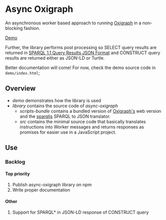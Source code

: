 # Async Oxigraph
An asynchronous worker based approach to running [Oxigraph](https://www.npmjs.com/package/oxigraph) in a non-blocking fashion.

[Demo](https://LBD-Hackers.github.io/async-oxigraph/demo/)

Further, the library performs post processing so SELECT query results are returned in [SPARQL 1.1 Query Results JSON Format](https://www.w3.org/TR/sparql11-results-json/) and CONSTRUCT query results are returned either as JSON-LD or Turtle.

Better documentation will come! For now, check the demo source code in `demo/index.html`;

## Overview

* *demo* demonstrates how the library is used
* *library* contains the source code of *async-oxigraph*
   * *scripts-bundle* contains a bundled version of [Oxigraph's](https://www.npmjs.com/package/oxigraph) web version and the [sparqljs](https://www.npmjs.com/package/sparqljs) SPARQL to JSON translator.
   * *src* contains the minimal source code that basically translates instructions into Worker messages and returns responses as promises for easier use in a JavaScript project.

## Use



### Backlog

#### Top priority
1. Publish async-oxigraph library on npm
1. Write proper documentation

#### Other
1. Support for SPARQL* in JSON-LD response of CONSTRUCT query